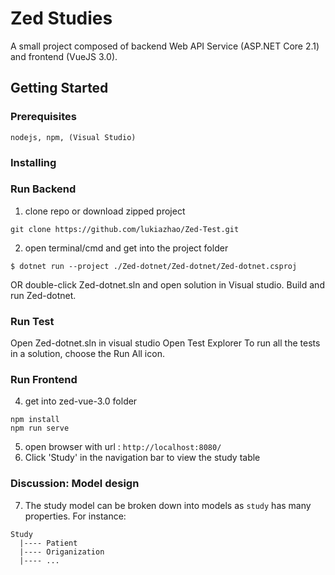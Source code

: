 # Zed Studies

A small project composed of backend Web API Service (ASP.NET Core 2.1) and frontend (VueJS 3.0).

## Getting Started


### Prerequisites

```
nodejs, npm, (Visual Studio)
```

### Installing 

### Run Backend
1. clone repo or download zipped project
```
git clone https://github.com/lukiazhao/Zed-Test.git
```
2. open terminal/cmd and get into the project folder
```
$ dotnet run --project ./Zed-dotnet/Zed-dotnet/Zed-dotnet.csproj 
```
OR
double-click Zed-dotnet.sln and open solution in Visual studio. 
Build and run Zed-dotnet.

### Run Test
Open Zed-dotnet.sln in visual studio
Open Test Explorer
To run all the tests in a solution, choose the Run All icon.

### Run Frontend
4. get into zed-vue-3.0 folder 
``` 
npm install
npm run serve
```
5. open browser with url :  ```http://localhost:8080/ ```
6. Click 'Study' in the navigation bar to view the study table

### Discussion: Model design
7. The study model can be broken down into models as `study` has many properties.
For instance: 
````
Study  
  |---- Patient
  |---- Origanization
  |---- ...
````
